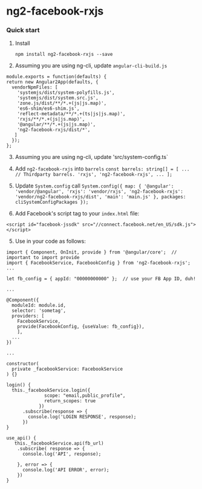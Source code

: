# ng2-facebook-rxjs

### Quick start

1. Install

   ```
   npm install ng2-facebook-rxjs --save
   ```

2. Assuming you are using ng-cli, update `angular-cli-build.js`

  ```
  module.exports = function(defaults) {
  return new Angular2App(defaults, {
    vendorNpmFiles: [
      'systemjs/dist/system-polyfills.js',
      'systemjs/dist/system.src.js',
      'zone.js/dist/**/*.+(js|js.map)',
      'es6-shim/es6-shim.js',
      'reflect-metadata/**/*.+(ts|js|js.map)',
      'rxjs/**/*.+(js|js.map)',
      '@angular/**/*.+(js|js.map)',
      'ng2-facebook-rxjs/dist/*',
     ]
    });
  };
   ```

3. Assuming you are using ng-cli, update 'src/system-config.ts`
  1. Add `ng2-facebook-rxjs` into `barrels`
    ```
    const barrels: string[] = [
      ...
      // Thirdparty barrels.
      'rxjs',
      'ng2-facebook-rxjs',
      ...
    ];
    ```
  
  2. Update `System.config` call 
    ```
    System.config({
      map: {
        '@angular': 'vendor/@angular',
        'rxjs': 'vendor/rxjs',
        'ng2-facebook-rxjs': 'vendor/ng2-facebook-rxjs/dist',
        'main': 'main.js'
      },
      packages: cliSystemConfigPackages
    });
    ```
  
4. Add Facebook's script tag to your `index.html` file:
  ```
  <script id="facebook-jssdk" src="//connect.facebook.net/en_US/sdk.js"></script>
  ````
  
5. Use in your code as follows:
  ```
  import { Component, OnInit, provide } from '@angular/core';  // important to import provide
  import { FacebookService, FacebookConfig } from 'ng2-facebook-rxjs';
  ...  
  
  let fb_config = { appId: "00000000000" };  // use your FB App ID, duh!
  
  ...
  
  @Component({
    moduleId: module.id,
    selector: 'sometag',
    providers: [
      FacebookService,
      provide(FacebookConfig, {useValue: fb_config}),
      ],
    ...
  })
  
  ...
  
  constructor(
    private _facebookService: FacebookService
  ) {}
  
  login() {
    this._facebookService.login({
                scope: "email,public_profile",
                return_scopes: true
              })
        .subscribe(response => {
          console.log('LOGIN RESPONSE', response);
        })
  }
  
  use_api() {
     this._facebookService.api(fb_url)
      .subscribe( response => {
        console.log('API', response);
    
      }, error => {
        console.log('API ERROR', error);
      })
  }

  ```
  
  
  
  
  
